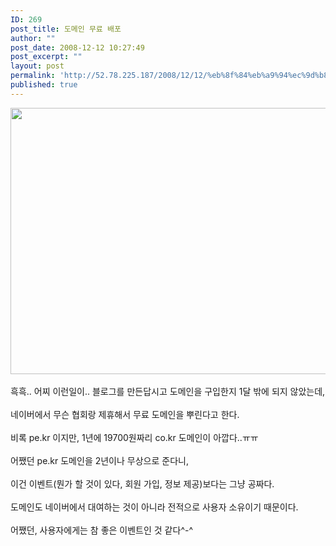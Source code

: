 ```yaml
---
ID: 269
post_title: 도메인 무료 배포
author: ""
post_date: 2008-12-12 10:27:49
post_excerpt: ""
layout: post
permalink: 'http://52.78.225.187/2008/12/12/%eb%8f%84%eb%a9%94%ec%9d%b8-%eb%ac%b4%eb%a3%8c-%eb%b0%b0%ed%8f%ac/'
published: true
---
```

<img src="http://52.78.225.187/wp-content/uploads/1/3468430737.png" width="785" height="426" /><BR><BR>흑흑.. 어찌 이런일이.. 블로그를 만든답시고 도메인을 구입한지 1달 밖에 되지 않았는데,<BR><BR>네이버에서 무슨 협회랑 제휴해서 무료 도메인을 뿌린다고 한다.<BR><BR>비록 pe.kr 이지만, 1년에 19700원짜리 co.kr 도메인이 아깝다..ㅠㅠ<BR><BR>어쨌던 pe.kr 도메인을 2년이나 무상으로 준다니,<BR><BR>이건 이벤트(뭔가 할 것이 있다, 회원 가입, 정보 제공)보다는 그냥 공짜다.<BR><BR>도메인도 네이버에서 대여하는 것이 아니라 전적으로 사용자 소유이기 때문이다.<BR><BR>어쨌던, 사용자에게는 참 좋은 이벤트인 것 같다^-^